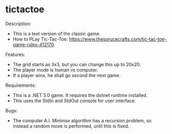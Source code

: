 # tictactoe

Description:
* This is a text version of the classic game.
* How to PLay Tic-Tac-Toe: https://www.thesprucecrafts.com/tic-tac-toe-game-rules-412170

Features:
* The grid starts as 3x3, but you can change this up to 20x20.
* The player mode is human vs computer.
* If a player wins, he shall go second the next game.

Requirements:
* This is a .NET 5.0 game. It requires the dotnet runtime installed.
* This uses the StdIn and StdOut console for user interface.

Bugs:
* The computer A.I. Minimax algorithm has a recursion problem, so
  instead a random move is performed, until this is fixed.
